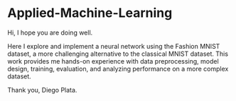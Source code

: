 # Applied-Machine-Learning

Hi, I hope you are doing well.

Here I explore and implement a neural network using the Fashion MNIST dataset, a more challenging alternative to the classical MNIST dataset. 
This work provides me hands-on experience with data preprocessing, model design, training, evaluation, and analyzing performance on a more complex dataset.

Thank you, 
Diego Plata.
